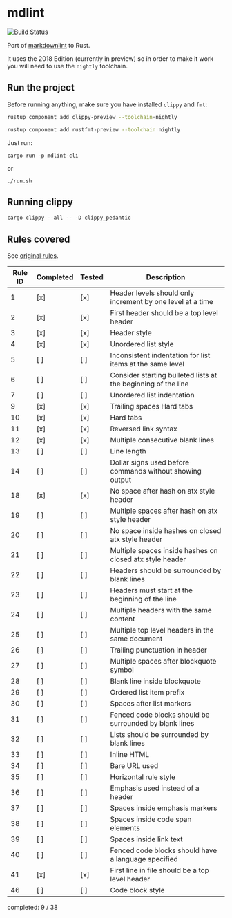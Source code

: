 # mdlint

[![Build Status](https://travis-ci.org/robertohuertasm/mdlint.svg?branch=master)](https://travis-ci.org/robertohuertasm/mdlint)

Port of [markdownlint](https://github.com/markdownlint/markdownlint) to Rust.

It uses the 2018 Edition (currently in preview) so in order to make it work you will need to use the `nightly` toolchain.

## Run the project

Before running anything, make sure you have installed `clippy` and `fmt`:

```sh
rustup component add clippy-preview --toolchain=nightly

rustup component add rustfmt-preview --toolchain nightly
```

Just run:

`cargo run -p mdlint-cli`

or

`./run.sh`

## Running clippy

`cargo clippy --all -- -D clippy_pedantic`

## Rules covered

See [original rules](https://github.com/markdownlint/markdownlint/blob/master/docs/RULES.md).

| Rule ID | Completed | Tested | Description                                                   |
|---------|-----------|--------|---------------------------------------------------------------|
| 1       |    [x]    |   [x]  | Header levels should only increment by one level at a time    |
| 2       |    [x]    |   [x]  | First header should be a top level header                     |
| 3       |    [x]    |   [x]  | Header style                                                  |
| 4       |    [x]    |   [x]  | Unordered list style                                          |
| 5       |    [ ]    |   [ ]  | Inconsistent indentation for list items at the same level     |
| 6       |    [ ]    |   [ ]  | Consider starting bulleted lists at the beginning of the line |
| 7       |    [ ]    |   [ ]  | Unordered list indentation                                    |
| 9       |    [x]    |   [x]  | Trailing spaces Hard tabs                                     |
| 10      |    [x]    |   [x]  | Hard tabs                                                     |
| 11      |    [x]    |   [x]  | Reversed link syntax                                          |
| 12      |    [x]    |   [x]  | Multiple consecutive blank lines                              |
| 13      |    [ ]    |   [ ]  | Line length                                                   |
| 14      |    [ ]    |   [ ]  | Dollar signs used before commands without showing output      |
| 18      |    [x]    |   [x]  | No space after hash on atx style header                       |
| 19      |    [ ]    |   [ ]  | Multiple spaces after hash on atx style header                |
| 20      |    [ ]    |   [ ]  | No space inside hashes on closed atx style header             |
| 21      |    [ ]    |   [ ]  | Multiple spaces inside hashes on closed atx style header      |
| 22      |    [ ]    |   [ ]  | Headers should be surrounded by blank lines                   |
| 23      |    [ ]    |   [ ]  | Headers must start at the beginning of the line               |
| 24      |    [ ]    |   [ ]  | Multiple headers with the same content                        |
| 25      |    [ ]    |   [ ]  | Multiple top level headers in the same document               |
| 26      |    [ ]    |   [ ]  | Trailing punctuation in header                                |
| 27      |    [ ]    |   [ ]  | Multiple spaces after blockquote symbol                       |
| 28      |    [ ]    |   [ ]  | Blank line inside blockquote                                  |
| 29      |    [ ]    |   [ ]  | Ordered list item prefix                                      |
| 30      |    [ ]    |   [ ]  | Spaces after list markers                                     |
| 31      |    [ ]    |   [ ]  | Fenced code blocks should be surrounded by blank lines        |
| 32      |    [ ]    |   [ ]  | Lists should be surrounded by blank lines                     |
| 33      |    [ ]    |   [ ]  | Inline HTML                                                   |
| 34      |    [ ]    |   [ ]  | Bare URL used                                                 |
| 35      |    [ ]    |   [ ]  | Horizontal rule style                                         |
| 36      |    [ ]    |   [ ]  | Emphasis used instead of a header                             |
| 37      |    [ ]    |   [ ]  | Spaces inside emphasis markers                                |
| 38      |    [ ]    |   [ ]  | Spaces inside code span elements                              |
| 39      |    [ ]    |   [ ]  | Spaces inside link text                                       |
| 40      |    [ ]    |   [ ]  | Fenced code blocks should have a language specified           |
| 41      |    [x]    |   [x]  | First line in file should be a top level header               |
| 46      |    [ ]    |   [ ]  | Code block style                                              |

completed: 9 / 38
